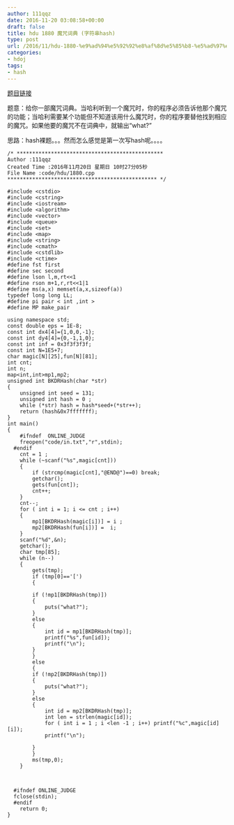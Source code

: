 ```yaml
---
author: 111qqz
date: 2016-11-20 03:08:58+00:00
draft: false
title: hdu 1880 魔咒词典 (字符串hash)
type: post
url: /2016/11/hdu-1880-%e9%ad%94%e5%92%92%e8%af%8d%e5%85%b8-%e5%ad%97%e7%ac%a6%e4%b8%b2hash/
categories:
- hdoj
tags:
- hash
---
```


[题目链接](http://acm.hdu.edu.cn/showproblem.php?pid=1880)

题意：给你一部魔咒词典。当哈利听到一个魔咒时，你的程序必须告诉他那个魔咒的功能；当哈利需要某个功能但不知道该用什么魔咒时，你的程序要替他找到相应的魔咒。如果他要的魔咒不在词典中，就输出“what?”

思路：hash裸题。。。然而怎么感觉是第一次写hash呢。。。。

    
    /* ***********************************************
    Author :111qqz
    Created Time :2016年11月20日 星期日 10时27分05秒
    File Name :code/hdu/1880.cpp
    ************************************************ */
    
    #include <cstdio>
    #include <cstring>
    #include <iostream>
    #include <algorithm>
    #include <vector>
    #include <queue>
    #include <set>
    #include <map>
    #include <string>
    #include <cmath>
    #include <cstdlib>
    #include <ctime>
    #define fst first
    #define sec second
    #define lson l,m,rt<<1
    #define rson m+1,r,rt<<1|1
    #define ms(a,x) memset(a,x,sizeof(a))
    typedef long long LL;
    #define pi pair < int ,int >
    #define MP make_pair
    
    using namespace std;
    const double eps = 1E-8;
    const int dx4[4]={1,0,0,-1};
    const int dy4[4]={0,-1,1,0};
    const int inf = 0x3f3f3f3f;
    const int N=1E5+7;
    char magic[N][25],fun[N][81];
    int cnt;
    int n;
    map<int,int>mp1,mp2;
    unsigned int BKDRHash(char *str)
    {
        unsigned int seed = 131;
        unsigned int hash = 0 ;
        while (*str) hash = hash*seed+(*str++);
        return (hash&0x7fffffff);
    }
    int main()
    {
    	#ifndef  ONLINE_JUDGE 
    	freopen("code/in.txt","r",stdin);
      #endif
    	cnt = 1 ;
    	while (~scanf("%s",magic[cnt]))
    	{
    	    if (strcmp(magic[cnt],"@END@")==0) break;
    	    getchar();
    	    gets(fun[cnt]);
    	    cnt++;
    	}
    	cnt--;
    	for ( int i = 1; i <= cnt ; i++)
    	{
    	    mp1[BKDRHash(magic[i])] = i ;
    	    mp2[BKDRHash(fun[i])] =  i;
    	}
    	scanf("%d",&n);
    	getchar();
    	char tmp[85];
    	while (n--)
    	{   
    	    gets(tmp);
    	    if (tmp[0]=='[')
    	    {
    		
    		if (!mp1[BKDRHash(tmp)])
    		{
    		    puts("what?");
    		}
    		else
    		{
    		    int id = mp1[BKDRHash(tmp)];
    		    printf("%s",fun[id]);
    		    printf("\n");
    		}
    	    }
    	    else
    	    {
    		if (!mp2[BKDRHash(tmp)])
    		{
    		    puts("what?");
    		}
    		else
    		{
    		    int id = mp2[BKDRHash(tmp)];
    		    int len = strlen(magic[id]);
    		    for ( int i = 1 ; i <len -1 ; i++) printf("%c",magic[id][i]);
    		    printf("\n");
    
    		}
    	    }
    	    ms(tmp,0);
    	}
    
    
    
      #ifndef ONLINE_JUDGE  
      fclose(stdin);
      #endif
        return 0;
    }
    



